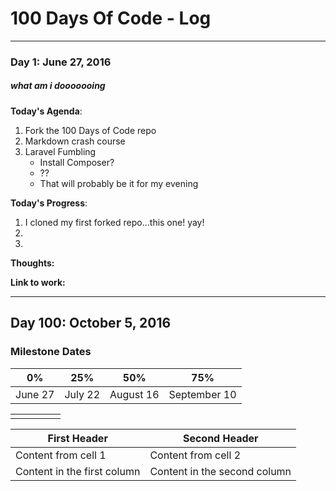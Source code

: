 # 100 Days Of Code - Log
________________________________

### Day 1: June 27, 2016
##### what am i dooooooing

**Today's Agenda**: 

1. Fork the 100 Days of Code repo
2. Markdown crash course
3. Laravel Fumbling
	* Install Composer?
	* ??
	* That will probably be it for my evening

**Today's Progress**: 

1. I cloned my first forked repo...this one! yay!
2.
3.

**Thoughts:** 

**Link to work:** 

________________________________

## Day 100: October 5, 2016
### Milestone Dates

|0%|25%|50%|75%
|---|---|---|---
|June 27|July 22|August 16|September 10

|   	|   	|   	|   	|   	|
|---	|---	|---	|---	|---	|
|   	|   	|   	|   	|   	|

First Header | Second Header
------------ | -------------
Content from cell 1 | Content from cell 2
Content in the first column | Content in the second column